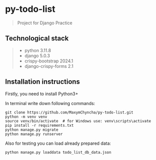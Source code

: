 # py-todo-list
>Project for Django Practice

## Technological stack

>* python 3.11.8
>* django 5.0.3
>* crispy-bootstrap 2024.1
>* django-crispy-forms 2.1


## Installation instructions

Firstly, you need to install Python3+ 

In terminal write down following commands:

```shell
git clone https://github.com/MaxymChyncha/py-todo-list.git
python -m venv venv
source venv/bin/activate  # for Windows use: venv\scripts\activate
pip install -r requirements.txt
python manage.py migrate
python manage.py runserver
```

Also for testing you can load already prepared data:
```shell
python manage.py loaddata todo_list_db_data.json
```
